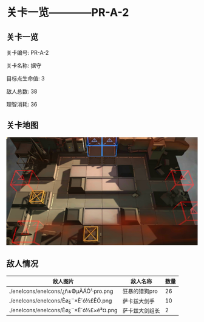 # 关卡一览————PR-A-2


## 关卡一览

关卡编号: PR-A-2

关卡名称: 据守

目标点生命值: 3

敌人总数: 38

理智消耗: 36


## 关卡地图
![PR-A-2](./oprMap/PR-A-2.png)

## 敌人情况

| 敌人图片 | 敌人名称 | 数量  |
|---------|-----|-----|
| ./eneIcons/eneIcons/¿ñ±©µÄÁÔ¹·pro.png| 狂暴的猎狗pro  |   26  |
| ./eneIcons/eneIcons/Èø¿¨×È´ó½£ÊÖ.png| 萨卡兹大剑手  |   10  |
| ./eneIcons/eneIcons/Èø¿¨×È´ó½£×é³¤.png| 萨卡兹大剑组长  |   2  |
